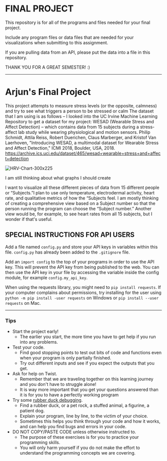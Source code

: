 # FINAL PROJECT

This repository is for all of the programs and files needed for your final project.

Include any program files or data files that are needed for your visualizations when submitting to this assignment.

If you are pulling data from an API, please put the data into a file in this repository.

THANK YOU FOR A GREAT SEMESTER! :)

---
# Arjun's Final Project

This project attempts to measure stress levels (or the opposite, calmness) and try to see what triggers a person to be stressed or calm
The dataset that I am using is as follows – I looked into the UC Irvine Machine Learning Repository to get a dataset for my project: WESAD (Wearable Stress and Affect Detection) – which contains data from 15 subjects during a stress-affect lab study while wearing physiological and motion sensors. Philip Schmidt, Attila Reiss, Robert Duerichen, Claus Marberger, and Kristof Van Laerhoven, "Introducing WESAD, a multimodal dataset for Wearable Stress and Affect Detection," ICMI 2018, Boulder, USA, 2018. https://archive.ics.uci.edu/dataset/465/wesad+wearable+stress+and+affect+detection

![HRV-Chart-300x225](https://github.com/Global-Online-Academy/final-project-arjunryan13/assets/156986193/bca0c5ca-4f3a-49c6-a336-371e630d8b4b)

I am still thinking about what graphs I should create

I want to visualize all these different pieces of data from 15 different people or “Subjects.”I plan to use only temperature, electrodermal activity, heart rate, and qualitative metrics of how the “Subjects feel. I am mostly thinking of creating a comprehensive view based on a Subject number so that the person running the program can choose the “Subject number.” Another view would be, for example, to see heart rates from all 15 subjects, but I wonder if that's useful.



## SPECIAL INSTRUCTIONS FOR API USERS

Add a file named `config.py` and store your API keys in variables within this file. `config.py` has already been added to the `.gitignore` file.

Add an `import config` to the top of your programs in order to use the API key. This will prevent the API key from being published to the web. You can then use the API key in your file by accessing the variable inside the config module, for example `config.my_api_key`.


When using the requests library, you might need to `pip install requests`. If your computer complains about permissions, try installing for the user using `python -m pip install -user requests` on Windows or `pip install --user requests` on Mac.

---

### Tips
- Start the project early!
    - The earlier you start, the more time you have to get help if you run into any 
    problems.
- Test your code. 
    - Find good stopping points to test out bits of code and
    functions even when your program is only partially finished. 
    - Try out different inputs and see if you expect the outputs that you get.
- Ask for help on Twist. 
    - Remember that we are traveling together on this 
    learning journey and you don't have to struggle alone!
    - It is way more important that you get your questions answered than it is
    for you to have a perfectly working program
- Try some [rubber duck debugging](https://rubberduckdebugging.com/).
    - Find a rubber duck, or a pet rock, a stuffed animal, a figurine, a patient dog.
    - Explain your program, line by line, to the victim of your choice.
    - Sometimes this helps you think through your code and how it works, and 
    can help you find bugs and errors in your code.
- DO NOT COPY/PASTE CODE unless otherwise instructed to.
    - The purpose of these exercises is for you to practice your programming skills.
    - You will only harm yourself if you do not make the effort to understand the
    programming concepts we are covering.
    
